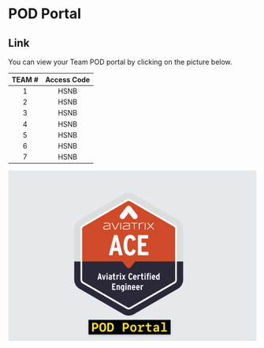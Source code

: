 # POD Portal

## Link
You can view your Team POD portal by clicking on the picture below. 

| **TEAM #** | **Access Code** |
|:----------:|:---------------:|
|      1     |       HSNB      |
|      2     |       HSNB      |
|      3     |       HSNB      |
|      4     |       HSNB      |
|      5     |       HSNB      |
|      6     |       HSNB      |
|      7     |       HSNB      |

<a href="https://bridge-portal.ace.aviatrixlab.com/" target="_blank">

![My image](images/pod.png)

</a>


